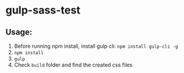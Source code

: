 # gulp-sass-test

## Usage:
1. Before running npm install, install gulp cli: `npm install gulp-cli -g`
2. `npm install`
3. `gulp`
4. Check `build` folder and find the created css files
